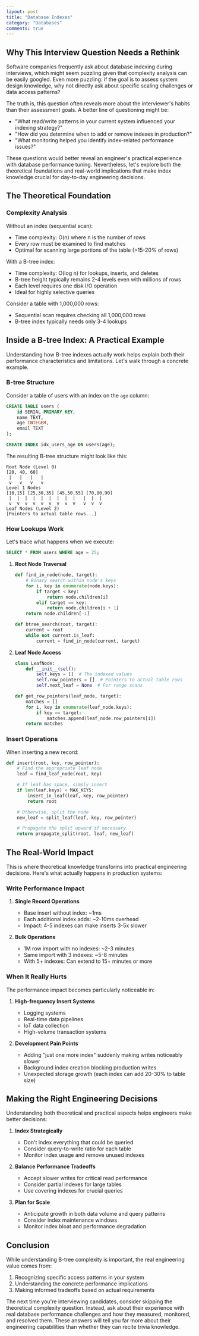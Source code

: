 ```yaml
---
layout: post
title: "Database Indexes"
category: "Databases"
comments: true
---
```


## Why This Interview Question Needs a Rethink

Software companies frequently ask about database indexing during interviews, which might seem puzzling given that complexity analysis can be easily googled. Even more puzzling: if the goal is to assess system design knowledge, why not directly ask about specific scaling challenges or data access patterns?

The truth is, this question often reveals more about the interviewer's habits than their assessment goals. A better line of questioning might be:

- "What read/write patterns in your current system influenced your indexing strategy?"
- "How did you determine when to add or remove indexes in production?"
- "What monitoring helped you identify index-related performance issues?"

These questions would better reveal an engineer's practical experience with database performance tuning. Nevertheless, let's explore both the theoretical foundations and real-world implications that make index knowledge crucial for day-to-day engineering decisions.

## The Theoretical Foundation

### Complexity Analysis

Without an index (sequential scan):
- Time complexity: O(n) where n is the number of rows
- Every row must be examined to find matches
- Optimal for scanning large portions of the table (>15-20% of rows)

With a B-tree index:
- Time complexity: O(log n) for lookups, inserts, and deletes
- B-tree height typically remains 2-4 levels even with millions of rows
- Each level requires one disk I/O operation
- Ideal for highly selective queries

Consider a table with 1,000,000 rows:
- Sequential scan requires checking all 1,000,000 rows
- B-tree index typically needs only 3-4 lookups

## Inside a B-tree Index: A Practical Example

Understanding how B-tree indexes actually work helps explain both their performance characteristics and limitations. Let's walk through a concrete example.

### B-tree Structure

Consider a table of users with an index on the `age` column:

```sql
CREATE TABLE users (
    id SERIAL PRIMARY KEY,
    name TEXT,
    age INTEGER,
    email TEXT
);

CREATE INDEX idx_users_age ON users(age);
```

The resulting B-tree structure might look like this:

```
Root Node (Level 0)
[20, 40, 60]
 |   |   |   |
 v   v   v   v
Level 1 Nodes
[10,15] [25,30,35] [45,50,55] [70,80,90]
 |  |  |  |  |  |  |  |  |   |  |  |
 v  v  v  v  v  v  v  v  v   v  v  v
Leaf Nodes (Level 2)
[Pointers to actual table rows...]
```

### How Lookups Work

Let's trace what happens when we execute:
```sql
SELECT * FROM users WHERE age = 25;
```

1. **Root Node Traversal**
   ```python
   def find_in_node(node, target):
       # Binary search within node's keys
       for i, key in enumerate(node.keys):
           if target < key:
               return node.children[i]
           elif target == key:
               return node.children[i + 1]
       return node.children[-1]

   def btree_search(root, target):
       current = root
       while not current.is_leaf:
           current = find_in_node(current, target)
   ```

2. **Leaf Node Access**
   ```python
   class LeafNode:
       def __init__(self):
           self.keys = []  # The indexed values
           self.row_pointers = []  # Pointers to actual table rows
           self.next_leaf = None  # For range scans

   def get_row_pointers(leaf_node, target):
       matches = []
       for i, key in enumerate(leaf_node.keys):
           if key == target:
               matches.append(leaf_node.row_pointers[i])
       return matches
   ```

### Insert Operations

When inserting a new record:

```python
def insert(root, key, row_pointer):
    # Find the appropriate leaf node
    leaf = find_leaf_node(root, key)

    # If leaf has space, simply insert
    if len(leaf.keys) < MAX_KEYS:
        insert_in_leaf(leaf, key, row_pointer)
        return root

    # Otherwise, split the node
    new_leaf = split_leaf(leaf, key, row_pointer)

    # Propagate the split upward if necessary
    return propagate_split(root, leaf, new_leaf)
```

## The Real-World Impact

This is where theoretical knowledge transforms into practical engineering decisions. Here's what actually happens in production systems:

### Write Performance Impact

1. **Single Record Operations**
   - Base insert without index: ~1ms
   - Each additional index adds: ~2-10ms overhead
   - Impact: 4-5 indexes can make inserts 3-5x slower

2. **Bulk Operations**
   - 1M row import with no indexes: ~2-3 minutes
   - Same import with 3 indexes: ~5-8 minutes
   - With 5+ indexes: Can extend to 15+ minutes or more

### When It Really Hurts

The performance impact becomes particularly noticeable in:

1. **High-frequency Insert Systems**
   - Logging systems
   - Real-time data pipelines
   - IoT data collection
   - High-volume transaction systems

2. **Development Pain Points**
   - Adding "just one more index" suddenly making writes noticeably slower
   - Background index creation blocking production writes
   - Unexpected storage growth (each index can add 20-30% to table size)

## Making the Right Engineering Decisions

Understanding both theoretical and practical aspects helps engineers make better decisions:

1. **Index Strategically**
   - Don't index everything that could be queried
   - Consider query-to-write ratio for each table
   - Monitor index usage and remove unused indexes

2. **Balance Performance Tradeoffs**
   - Accept slower writes for critical read performance
   - Consider partial indexes for large tables
   - Use covering indexes for crucial queries

3. **Plan for Scale**
   - Anticipate growth in both data volume and query patterns
   - Consider index maintenance windows
   - Monitor index bloat and performance degradation

## Conclusion

While understanding B-tree complexity is important, the real engineering value comes from:
1. Recognizing specific access patterns in your system
2. Understanding the concrete performance implications
3. Making informed tradeoffs based on actual requirements

The next time you're interviewing candidates, consider skipping the theoretical complexity question. Instead, ask about their experience with real database performance challenges and how they measured, monitored, and resolved them. These answers will tell you far more about their engineering capabilities than whether they can recite trivia knowledge.
